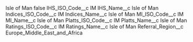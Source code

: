 <?xml version="1.0" encoding="UTF-8"?>
<CustomMetadata xmlns="http://soap.sforce.com/2006/04/metadata" xmlns:xsi="http://www.w3.org/2001/XMLSchema-instance" xmlns:xsd="http://www.w3.org/2001/XMLSchema">
    <label>Isle of Man</label>
    <protected>false</protected>
    <values>
        <field>IHS_ISO_Code__c</field>
        <value xsi:type="xsd:string">IM</value>
    </values>
    <values>
        <field>IHS_Name__c</field>
        <value xsi:type="xsd:string">Isle of Man</value>
    </values>
    <values>
        <field>Indices_ISO_Code__c</field>
        <value xsi:type="xsd:string">IM</value>
    </values>
    <values>
        <field>Indices_Name__c</field>
        <value xsi:type="xsd:string">Isle of Man</value>
    </values>
    <values>
        <field>MI_ISO_Code__c</field>
        <value xsi:type="xsd:string">IM</value>
    </values>
    <values>
        <field>MI_Name__c</field>
        <value xsi:type="xsd:string">Isle of Man</value>
    </values>
    <values>
        <field>Platts_ISO_Code__c</field>
        <value xsi:type="xsd:string">IM</value>
    </values>
    <values>
        <field>Platts_Name__c</field>
        <value xsi:type="xsd:string">Isle of Man</value>
    </values>
    <values>
        <field>Ratings_ISO_Code__c</field>
        <value xsi:type="xsd:string">IM</value>
    </values>
    <values>
        <field>Ratings_Name__c</field>
        <value xsi:type="xsd:string">Isle of Man</value>
    </values>
    <values>
        <field>Referral_Region__c</field>
        <value xsi:type="xsd:string">Europe_Middle_East_and_Africa</value>
    </values>
</CustomMetadata>
